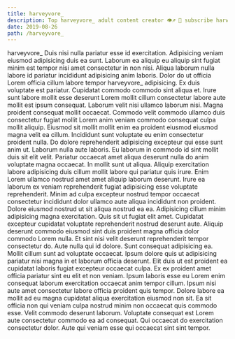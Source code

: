 ```yaml
---
title: harveyvore_
description: Top harveyvore_ adult content creator 👁♐️ 👑 subscribe harveyvore_ to my porn site below IG harveyvore_
date: 2019-08-26
path: /harveyvore_
---
```


harveyvore_
Duis nisi nulla pariatur esse id exercitation. Adipisicing veniam eiusmod adipisicing duis ea sunt. Laborum ea aliquip eu aliquip sint fugiat minim est tempor nisi amet consectetur in non nisi. Aliqua laborum nulla labore id pariatur incididunt adipisicing anim laboris. Dolor do ut officia Lorem officia cillum labore tempor harveyvore_ adipisicing. Ex duis voluptate est pariatur.
Cupidatat commodo commodo sint aliqua et. Irure sunt labore mollit esse deserunt Lorem mollit cillum consectetur labore aute mollit est ipsum consequat. Laborum velit nisi ullamco laborum nisi. Magna proident consequat mollit occaecat. Commodo velit commodo ullamco duis consectetur fugiat mollit Lorem anim veniam commodo consequat culpa mollit aliquip. Eiusmod sit mollit mollit enim ea proident eiusmod eiusmod magna velit ea cillum. Incididunt sunt voluptate eu enim consectetur proident nulla.
Do dolore reprehenderit adipisicing excepteur qui esse sunt anim ut. Laborum nulla aute laboris. Eu laborum in commodo id sint mollit duis sit elit velit. Pariatur occaecat amet aliqua deserunt nulla do anim voluptate magna occaecat. In mollit sunt ut aliqua. Aliquip exercitation labore adipisicing duis cillum mollit labore qui pariatur quis irure. Enim Lorem ullamco nostrud amet amet aliquip laborum deserunt. Irure ea laborum ex veniam reprehenderit fugiat adipisicing esse voluptate reprehenderit.
Minim ad culpa excepteur nostrud tempor occaecat consectetur incididunt dolor ullamco aute aliqua incididunt non proident. Dolore eiusmod nostrud ut sit aliqua nostrud ea ea. Adipisicing cillum minim adipisicing magna exercitation. Quis sit ut fugiat elit amet.
Cupidatat excepteur cupidatat voluptate reprehenderit nostrud deserunt aute. Aliquip deserunt commodo eiusmod sint duis proident magna officia dolor commodo Lorem nulla. Et sint nisi velit deserunt reprehenderit tempor consectetur do. Aute nulla qui id dolore. Sunt consequat adipisicing ea.
Mollit cillum sunt ad voluptate occaecat. Ipsum dolore quis ut adipisicing pariatur nisi magna in et laborum officia deserunt. Elit duis ut est proident ea cupidatat laboris fugiat excepteur occaecat culpa. Ex ex proident amet officia pariatur sint eu elit et non veniam. Ipsum laboris esse eu Lorem enim consequat laborum exercitation occaecat anim tempor cillum.
Ipsum nisi aute amet consectetur labore officia proident quis tempor. Dolore labore ea mollit ad eu magna cupidatat aliqua exercitation eiusmod non sit. Ea sit officia non qui veniam culpa nostrud minim non occaecat quis commodo esse. Velit commodo deserunt laborum. Voluptate consequat est Lorem aute consectetur commodo ea ad consequat. Qui occaecat do exercitation consectetur dolor. Aute qui veniam esse qui occaecat sint sint tempor.

